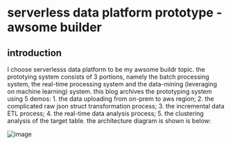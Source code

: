 # serverless data platform prototype - awsome builder
 
## introduction
I choose serverlesss data platform to be my awsome buildr topic. the prototying system consists of 3 portions, namely the batch processing system, the real-time processing system and the data-mining (leveraging on machine learning) system. this blog archives the prototyping system using 5 demos: 1. the data uploading from on-prem to aws region; 2. the complicated raw json struct transformation process; 3. the incremental data ETL process; 4. the real-time data analysis process; 5. the clustering analysis of the target table. the architecture diagram is shown is below:

![image](https://user-images.githubusercontent.com/97269758/151689498-0cbc5b01-c65e-4cf6-91a8-7d7e846a6a21.png)

